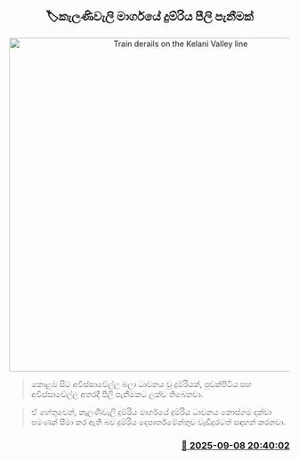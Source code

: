 <p align='center'><b><h2 align='center' title='Train derails on the Kelani Valley line'>🏷කැලණිවැලි මාර්ගයේ දුම්රිය පීලි පැනීමක්</h2></b></p>
<p align='center'><img src='https://helakuru.sgp1.cdn.digitaloceanspaces.com/esana/images/lib/trainjaffna.jpg' width='600' alt='Train derails on the Kelani Valley line'></p>

> කොළඹ සිට අවිස්සාවේල්ල බලා ධාවනය වූ දුම්රියක්, පුවක්පිටිය සහ අවිස්සාවේල්ල අතරදී පීලි පැනීමකට ලක්ව තිබෙනවා.

> ඒ හේතුවෙන්, කැලණිවැලි දුම්රිය මාර්ගයේ දුම්රිය ධාවනය කොස්ගම දක්වා පමණක් සීමා කර ඇති බව දුම්රිය දෙපාර්තමේන්තුව වැඩිදුරටත් සඳහන් කරනවා.



<h3 align='right'><a href='https://www.helakuru.lk/esana/p/113430/'>📅 2025-09-08 20:40:02</a></h3>
